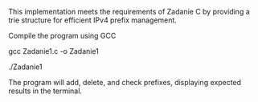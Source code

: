 
This implementation meets the requirements of Zadanie C by providing a trie structure for efficient IPv4 prefix management.

Compile the program using GCC

gcc  Zadanie1.c -o Zadanie1

./Zadanie1

The program will add, delete, and check prefixes, displaying expected results in the terminal.
